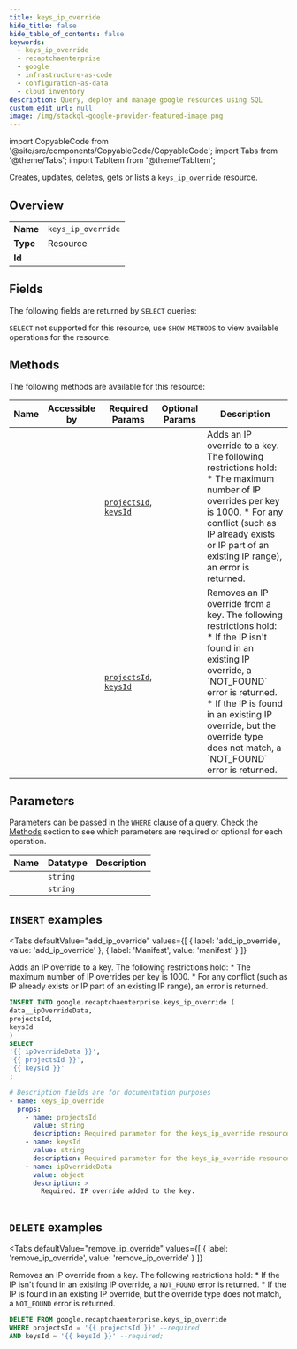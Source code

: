 ```yaml
--- 
title: keys_ip_override
hide_title: false
hide_table_of_contents: false
keywords:
  - keys_ip_override
  - recaptchaenterprise
  - google
  - infrastructure-as-code
  - configuration-as-data
  - cloud inventory
description: Query, deploy and manage google resources using SQL
custom_edit_url: null
image: /img/stackql-google-provider-featured-image.png
---
```


import CopyableCode from '@site/src/components/CopyableCode/CopyableCode';
import Tabs from '@theme/Tabs';
import TabItem from '@theme/TabItem';

Creates, updates, deletes, gets or lists a <code>keys_ip_override</code> resource.

## Overview
<table><tbody>
<tr><td><b>Name</b></td><td><code>keys_ip_override</code></td></tr>
<tr><td><b>Type</b></td><td>Resource</td></tr>
<tr><td><b>Id</b></td><td><CopyableCode code="google.recaptchaenterprise.keys_ip_override" /></td></tr>
</tbody></table>

## Fields

The following fields are returned by `SELECT` queries:

`SELECT` not supported for this resource, use `SHOW METHODS` to view available operations for the resource.


## Methods

The following methods are available for this resource:

<table>
<thead>
    <tr>
    <th>Name</th>
    <th>Accessible by</th>
    <th>Required Params</th>
    <th>Optional Params</th>
    <th>Description</th>
    </tr>
</thead>
<tbody>
<tr>
    <td><a href="#add_ip_override"><CopyableCode code="add_ip_override" /></a></td>
    <td><CopyableCode code="insert" /></td>
    <td><a href="#parameter-projectsId"><code>projectsId</code></a>, <a href="#parameter-keysId"><code>keysId</code></a></td>
    <td></td>
    <td>Adds an IP override to a key. The following restrictions hold: * The maximum number of IP overrides per key is 1000. * For any conflict (such as IP already exists or IP part of an existing IP range), an error is returned.</td>
</tr>
<tr>
    <td><a href="#remove_ip_override"><CopyableCode code="remove_ip_override" /></a></td>
    <td><CopyableCode code="delete" /></td>
    <td><a href="#parameter-projectsId"><code>projectsId</code></a>, <a href="#parameter-keysId"><code>keysId</code></a></td>
    <td></td>
    <td>Removes an IP override from a key. The following restrictions hold: * If the IP isn't found in an existing IP override, a `NOT_FOUND` error is returned. * If the IP is found in an existing IP override, but the override type does not match, a `NOT_FOUND` error is returned.</td>
</tr>
</tbody>
</table>

## Parameters

Parameters can be passed in the `WHERE` clause of a query. Check the [Methods](#methods) section to see which parameters are required or optional for each operation.

<table>
<thead>
    <tr>
    <th>Name</th>
    <th>Datatype</th>
    <th>Description</th>
    </tr>
</thead>
<tbody>
<tr id="parameter-keysId">
    <td><CopyableCode code="keysId" /></td>
    <td><code>string</code></td>
    <td></td>
</tr>
<tr id="parameter-projectsId">
    <td><CopyableCode code="projectsId" /></td>
    <td><code>string</code></td>
    <td></td>
</tr>
</tbody>
</table>

## `INSERT` examples

<Tabs
    defaultValue="add_ip_override"
    values={[
        { label: 'add_ip_override', value: 'add_ip_override' },
        { label: 'Manifest', value: 'manifest' }
    ]}
>
<TabItem value="add_ip_override">

Adds an IP override to a key. The following restrictions hold: * The maximum number of IP overrides per key is 1000. * For any conflict (such as IP already exists or IP part of an existing IP range), an error is returned.

```sql
INSERT INTO google.recaptchaenterprise.keys_ip_override (
data__ipOverrideData,
projectsId,
keysId
)
SELECT 
'{{ ipOverrideData }}',
'{{ projectsId }}',
'{{ keysId }}'
;
```
</TabItem>
<TabItem value="manifest">

```yaml
# Description fields are for documentation purposes
- name: keys_ip_override
  props:
    - name: projectsId
      value: string
      description: Required parameter for the keys_ip_override resource.
    - name: keysId
      value: string
      description: Required parameter for the keys_ip_override resource.
    - name: ipOverrideData
      value: object
      description: >
        Required. IP override added to the key.
        
```
</TabItem>
</Tabs>


## `DELETE` examples

<Tabs
    defaultValue="remove_ip_override"
    values={[
        { label: 'remove_ip_override', value: 'remove_ip_override' }
    ]}
>
<TabItem value="remove_ip_override">

Removes an IP override from a key. The following restrictions hold: * If the IP isn't found in an existing IP override, a `NOT_FOUND` error is returned. * If the IP is found in an existing IP override, but the override type does not match, a `NOT_FOUND` error is returned.

```sql
DELETE FROM google.recaptchaenterprise.keys_ip_override
WHERE projectsId = '{{ projectsId }}' --required
AND keysId = '{{ keysId }}' --required;
```
</TabItem>
</Tabs>
